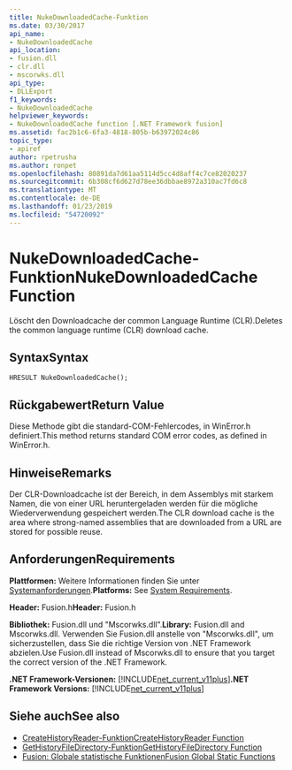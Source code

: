 ```yaml
---
title: NukeDownloadedCache-Funktion
ms.date: 03/30/2017
api_name:
- NukeDownloadedCache
api_location:
- fusion.dll
- clr.dll
- mscorwks.dll
api_type:
- DLLExport
f1_keywords:
- NukeDownloadedCache
helpviewer_keywords:
- NukeDownloadedCache function [.NET Framework fusion]
ms.assetid: fac2b1c6-6fa3-4818-805b-b63972024c86
topic_type:
- apiref
author: rpetrusha
ms.author: ronpet
ms.openlocfilehash: 80891da7d61aa5114d5cc4d8aff4c7ce82020237
ms.sourcegitcommit: 6b308cf6d627d78ee36dbbae8972a310ac7fd6c8
ms.translationtype: MT
ms.contentlocale: de-DE
ms.lasthandoff: 01/23/2019
ms.locfileid: "54720092"
---
```

# <a name="nukedownloadedcache-function"></a><span data-ttu-id="607da-102">NukeDownloadedCache-Funktion</span><span class="sxs-lookup"><span data-stu-id="607da-102">NukeDownloadedCache Function</span></span>
<span data-ttu-id="607da-103">Löscht den Downloadcache der common Language Runtime (CLR).</span><span class="sxs-lookup"><span data-stu-id="607da-103">Deletes the common language runtime (CLR) download cache.</span></span>  
  
## <a name="syntax"></a><span data-ttu-id="607da-104">Syntax</span><span class="sxs-lookup"><span data-stu-id="607da-104">Syntax</span></span>  
  
```  
HRESULT NukeDownloadedCache();  
```  
  
## <a name="return-value"></a><span data-ttu-id="607da-105">Rückgabewert</span><span class="sxs-lookup"><span data-stu-id="607da-105">Return Value</span></span>  
 <span data-ttu-id="607da-106">Diese Methode gibt die standard-COM-Fehlercodes, in WinError.h definiert.</span><span class="sxs-lookup"><span data-stu-id="607da-106">This method returns standard COM error codes, as defined in WinError.h.</span></span>  
  
## <a name="remarks"></a><span data-ttu-id="607da-107">Hinweise</span><span class="sxs-lookup"><span data-stu-id="607da-107">Remarks</span></span>  
 <span data-ttu-id="607da-108">Der CLR-Downloadcache ist der Bereich, in dem Assemblys mit starkem Namen, die von einer URL heruntergeladen werden für die mögliche Wiederverwendung gespeichert werden.</span><span class="sxs-lookup"><span data-stu-id="607da-108">The CLR download cache is the area where strong-named assemblies that are downloaded from a URL are stored for possible reuse.</span></span>  
  
## <a name="requirements"></a><span data-ttu-id="607da-109">Anforderungen</span><span class="sxs-lookup"><span data-stu-id="607da-109">Requirements</span></span>  
 <span data-ttu-id="607da-110">**Plattformen:** Weitere Informationen finden Sie unter [Systemanforderungen](../../../../docs/framework/get-started/system-requirements.md).</span><span class="sxs-lookup"><span data-stu-id="607da-110">**Platforms:** See [System Requirements](../../../../docs/framework/get-started/system-requirements.md).</span></span>  
  
 <span data-ttu-id="607da-111">**Header:** Fusion.h</span><span class="sxs-lookup"><span data-stu-id="607da-111">**Header:** Fusion.h</span></span>  
  
 <span data-ttu-id="607da-112">**Bibliothek:** Fusion.dll und "Mscorwks.dll".</span><span class="sxs-lookup"><span data-stu-id="607da-112">**Library:** Fusion.dll and Mscorwks.dll.</span></span> <span data-ttu-id="607da-113">Verwenden Sie Fusion.dll anstelle von "Mscorwks.dll", um sicherzustellen, dass Sie die richtige Version von .NET Framework abzielen.</span><span class="sxs-lookup"><span data-stu-id="607da-113">Use Fusion.dll instead of Mscorwks.dll to ensure that you target the correct version of the .NET Framework.</span></span>  
  
 <span data-ttu-id="607da-114">**.NET Framework-Versionen:** [!INCLUDE[net_current_v11plus](../../../../includes/net-current-v11plus-md.md)]</span><span class="sxs-lookup"><span data-stu-id="607da-114">**.NET Framework Versions:** [!INCLUDE[net_current_v11plus](../../../../includes/net-current-v11plus-md.md)]</span></span>  
  
## <a name="see-also"></a><span data-ttu-id="607da-115">Siehe auch</span><span class="sxs-lookup"><span data-stu-id="607da-115">See also</span></span>
- [<span data-ttu-id="607da-116">CreateHistoryReader-Funktion</span><span class="sxs-lookup"><span data-stu-id="607da-116">CreateHistoryReader Function</span></span>](../../../../docs/framework/unmanaged-api/fusion/createhistoryreader-function.md)
- [<span data-ttu-id="607da-117">GetHistoryFileDirectory-Funktion</span><span class="sxs-lookup"><span data-stu-id="607da-117">GetHistoryFileDirectory Function</span></span>](../../../../docs/framework/unmanaged-api/fusion/gethistoryfiledirectory-function.md)
- [<span data-ttu-id="607da-118">Fusion: Globale statistische Funktionen</span><span class="sxs-lookup"><span data-stu-id="607da-118">Fusion Global Static Functions</span></span>](../../../../docs/framework/unmanaged-api/fusion/fusion-global-static-functions.md)
